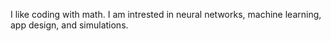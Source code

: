 I like coding with math. I am intrested in neural networks, machine learning, app design, and simulations.
